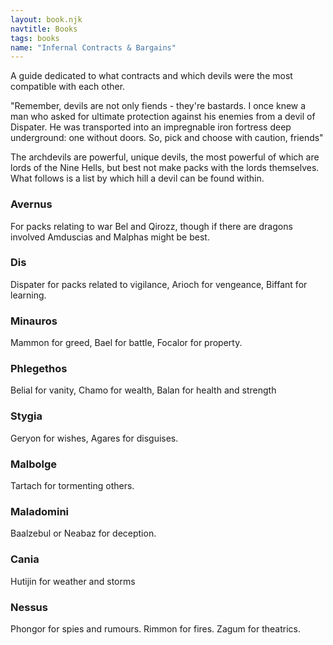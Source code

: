 ```yaml
---
layout: book.njk
navtitle: Books
tags: books
name: "Infernal Contracts & Bargains"
---
```

A guide dedicated to what contracts and which devils were the most compatible with each other.

"Remember, devils are not only fiends - they're bastards. I once knew a man who asked for ultimate protection against his enemies from a devil of Dispater. He was transported into an impregnable iron fortress deep underground: one without doors. So, pick and choose with caution, friends"

The archdevils are powerful, unique devils, the most powerful of which are lords of the Nine Hells, but best not make packs with the lords themselves.  What follows is a list by which hill a devil can be found within.

### Avernus
For packs relating to war Bel and Qirozz, though if there are dragons involved Amduscias and Malphas might be best.
### Dis
Dispater for packs related to vigilance,  Arioch for vengeance, Biffant for learning.
### Minauros
Mammon for greed, Bael for battle, Focalor for property.
### Phlegethos
Belial for vanity, Chamo for wealth, Balan for health and strength
### Stygia
Geryon for wishes, Agares for  disguises.
### Malbolge
Tartach for tormenting others.
### Maladomini
Baalzebul or Neabaz for deception.
### Cania
Hutijin for weather and storms
### Nessus
Phongor for spies and rumours. Rimmon for fires. Zagum for theatrics.